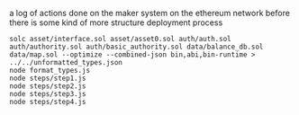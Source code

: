 a log of actions done on the maker system on the ethereum network before there is some kind of more structure deployment process


    solc asset/interface.sol asset/asset0.sol auth/auth.sol auth/authority.sol auth/basic_authority.sol data/balance_db.sol data/map.sol --optimize --combined-json bin,abi,bin-runtime > ../../unformatted_types.json
    node format_types.js
    node steps/step1.js
    node steps/step2.js
    node steps/step3.js
    node steps/step4.js

